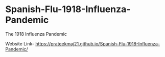 # Spanish-Flu-1918-Influenza-Pandemic
The 1918 Influenza Pandemic

Website Link- https://prateekmaj21.github.io/Spanish-Flu-1918-Influenza-Pandemic/
